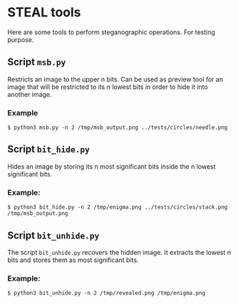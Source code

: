 # STEAL tools

Here are some tools to perform steganographic operations. For testing purpose.


## Script `msb.py`

Restricts an image to the upper n bits. Can be used as preview tool for an image that will be restricted to its n lowest bits in order to hide it into another image.

### Example
```
$ python3 msb.py -n 2 /tmp/msb_output.png ../tests/circles/needle.png
```


## Script `bit_hide.py`

Hides an image by storing its n most significant bits inside the n lowest significant bits.

### Example:
```
$ python3 bit_hide.py -n 2 /tmp/enigma.png ../tests/circles/stack.png /tmp/msb_output.png
```


## Script `bit_unhide.py`

The script `bit_unhide.py` recovers the hidden image. It extracts the lowest n bits and stores them as most significant bits.

### Example:
```
$ python3 bit_unhide.py -n 2 /tmp/revealed.png /tmp/enigma.png
```
